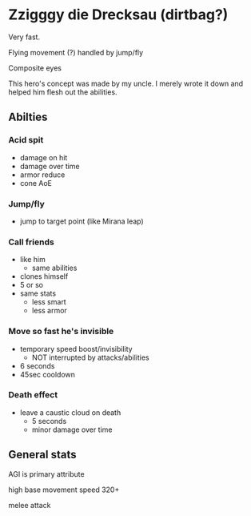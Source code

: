 # Zzigggy die Drecksau (dirtbag?)

Very fast.

Flying movement (?) handled by jump/fly

Composite eyes

This hero's concept was made by my uncle. I merely wrote
it down and helped him flesh out the abilities.

## Abilties

### Acid spit
 - damage on hit
 - damage over time
 - armor reduce
 - cone AoE

### Jump/fly
 - jump to target point (like Mirana leap)

### Call friends
 - like him
   - same abilities
 - clones himself
 - 5 or so
 - same stats
   - less smart
   - less armor

### Move so fast he's invisible
 - temporary speed boost/invisibility
   - NOT interrupted by attacks/abilities
 - 6 seconds
 - 45sec cooldown

### Death effect
 - leave a caustic cloud on death
   - 5 seconds
   - minor damage over time

## General stats

AGI is primary attribute

high base movement speed 320+

melee attack